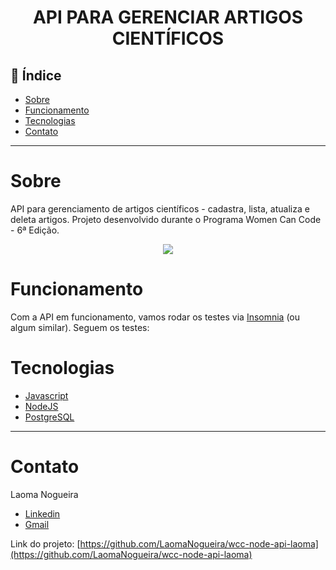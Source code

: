<h1 align="center"> API PARA GERENCIAR ARTIGOS CIENTÍFICOS </h1>

## 📕 Índice

- [Sobre](#Sobre)
- [Funcionamento](#Funcionamento)
- [Tecnologias](#Tecnologias)
- [Contato](#Contato)

<hr>


<!-- ABOUT -->

# Sobre

<p align="left"> API para gerenciamento de artigos científicos - cadastra, lista, atualiza e deleta artigos.
Projeto desenvolvido durante o Programa Women Can Code - 6ª Edição. </p>

<p align="center">
<img src="http://img.shields.io/static/v1?label=STATUS&message= FINLIZADO &color=&style=for-the-badge"/>
</p>


<!-- OPERATION -->

# Funcionamento

Com a API em funcionamento, vamos rodar os testes via [Insomnia](https://insomnia.rest/download) (ou algum similar). Seguem os testes:



<!-- TECHNOLOGIES -->

# Tecnologias️
  - [Javascript](https://developer.mozilla.org/pt-BR/docs/Web/JavaScript)
  - [NodeJS](https://nodejs.org/en/)
  - [PostgreSQL](https://www.postgresql.org/)

<hr>


<!-- CONTACT -->

# Contato

Laoma Nogueira
* [Linkedin](https://www.linkedin.com/in/laoma-nogueira/) 
* [Gmail](laomanogueira@gmail.com)


Link do projeto: [https://github.com/LaomaNogueira/wcc-node-api-laoma](https://github.com/LaomaNogueira/wcc-node-api-laoma)

